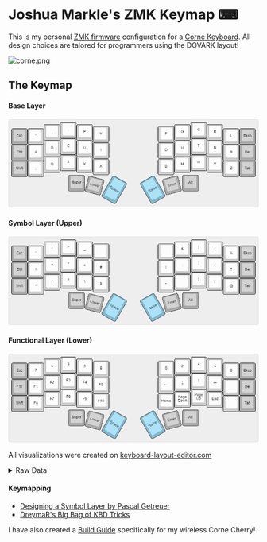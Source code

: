 # Joshua Markle's ZMK Keymap ⌨

This is my personal [ZMK firmware](https://github.com/zmkfirmware/zmk/) configuration for a [Corne Keyboard](https://github.com/foostan/crkbd). All design choices are talored for programmers using the DOVARK layout!

![corne.png](doc/images/corne.png)

## The Keymap

#### Base Layer
![Corne Default](doc/images/corne-base.png)

#### Symbol Layer (Upper)

![Corne Lower](doc/images/corne-symbol.png)

#### Functional Layer (Lower)

![Corne Upper](doc/images/corne-function.png)

All visualizations were created on [keyboard-layout-editor.com](http://www.keyboard-layout-editor.com/)

<details>
<summary>Raw Data</summary>
<br>Normal Layer
<br><br>
<pre>
[{x:3,a:7},".",{x:7},"C"],
[{y:-0.875,x:2},",",{x:1},"P",{x:5},"G",{x:1},"R"],
[{y:-0.875,x:5},"Y",{x:3},"F"],
[{y:-0.875,c:"#aaaaaa"},"Esc",{c:"#cccccc"},"'",{x:11},"L",{c:"#aaaaaa"},"Bksp",{c:"#cccccc"}],
[{y:-0.375,x:3},"E",{x:7},"T"],
[{y:-0.875,x:2},"O",{x:1},"U",{x:5},"H",{x:1},"N"],
[{y:-0.875,x:5},"I",{x:3},"D"],
[{y:-0.875,c:"#aaaaaa"},"Ctrl",{c:"#cccccc"},"A",{x:11},"S",{c:"#aaaaaa"},"Del",{c:"#cccccc"}],
[{y:-0.375,x:3},"J",{x:7},"W"],
[{y:-0.875,x:2,a:7},"Q",{x:1},"K",{x:5},"M",{x:1},"V"],
[{y:-0.875,x:5,a:7},"X",{x:3},"B"],
[{y:-0.875,c:"#aaaaaa"},"Shift",{c:"#cccccc"},";",{x:11},"Z",{c:"#aaaaaa"},"Tab"],
<br>[{rx:3.5,ry:4.25,y:-1},"Super"],
[{rx:10.5,y:-1},"Alt"],
[{r:15,rx:4.5,y:-1},"Lower"],
[{r:30,rx:5.75,ry:4.125,y:-1,h:1.5,c:"#83B8CE"},"Space"],
[{r:-30,rx:8.375,ry:4.625,y:-1,h:1.5},"Raise"],
[{r:-15,rx:9.5,ry:4.5,y:-1,c:"#aaaaaa"},"Enter"]
</pre>
<br>Symbol Layer
<br><br>
<pre>
[{x:3,a:7},">",{x:7},"}"],
[{y:-0.875,x:2},"\"",{x:1},"_",{x:5},"&",{x:1},"{"],
[{y:-0.875,x:5},"",{x:3},""],
[{y:-0.875,c:"#aaaaaa"},"Esc",{c:"#cccccc"},"'",{x:11},"%",{c:"#aaaaaa"},"Bksp",{c:"#cccccc"}],
[{y:-0.375,x:3},"+",{x:7},")"],
[{y:-0.875,x:2},"?",{x:1},"=",{x:5},":",{x:1},"("],
[{y:-0.875,x:5},"#",{x:3},"|"],
[{y:-0.875,c:"#aaaaaa"},"Ctrl",{c:"#cccccc"},"!",{x:11},"?",{c:"#aaaaaa"},"Del",{c:"#cccccc"}],
[{y:-0.375,x:3},"=",{x:7},"]"],
[{y:-0.875,x:2,a:7},"/",{x:1},"\\",{x:5},"",{x:1},"["],
[{y:-0.875,x:5,a:7},"$",{x:3},"~"],
[{y:-0.875,c:"#aaaaaa"},"Shift",{c:"#cccccc"},"^",{x:11},"@",{c:"#aaaaaa"},"Tab"],
<br>[{rx:3.5,ry:4.25,y:-1},"Super"],
[{rx:10.5,y:-1},"Alt"],
[{r:15,rx:4.5,y:-1},"Lower"],
[{r:30,rx:5.75,ry:4.125,y:-1,h:1.5,c:"#83B8CE"},"Space"],
[{r:-30,rx:8.375,ry:4.625,y:-1,h:1.5},"Raise"],
[{r:-15,rx:9.5,ry:4.5,y:-1,c:"#aaaaaa"},"Enter"]
</pre>
<br>Functional Layer
<br><br>
<pre>
[{x:3,a:7},">",{x:7},"}"],
[{y:-0.875,x:2},"\"",{x:1},"_",{x:5},"&",{x:1},"{"],
[{y:-0.875,x:5},"",{x:3},""],
[{y:-0.875,c:"#aaaaaa"},"Esc",{c:"#cccccc"},"'",{x:11},"%",{c:"#aaaaaa"},"Bksp",{c:"#cccccc"}],
[{y:-0.375,x:3},"+",{x:7},")"],
[{y:-0.875,x:2},"?",{x:1},"=",{x:5},":",{x:1},"("],
[{y:-0.875,x:5},"#",{x:3},"|"],
[{y:-0.875,c:"#aaaaaa"},"Ctrl",{c:"#cccccc"},"!",{x:11},"?",{c:"#aaaaaa"},"Del",{c:"#cccccc"}],
[{y:-0.375,x:3},"=",{x:7},"]"],
[{y:-0.875,x:2,a:7},"/",{x:1},"\\",{x:5},"",{x:1},"["],
[{y:-0.875,x:5,a:7},"$",{x:3},"~"],
[{y:-0.875,c:"#aaaaaa"},"Shift",{c:"#cccccc"},"^",{x:11},"@",{c:"#aaaaaa"},"Tab"],
<br>[{rx:3.5,ry:4.25,y:-1},"Super"],
[{rx:10.5,y:-1},"Alt"],
[{r:15,rx:4.5,y:-1},"Lower"],
[{r:30,rx:5.75,ry:4.125,y:-1,h:1.5,c:"#83B8CE"},"Space"],
[{r:-30,rx:8.375,ry:4.625,y:-1,h:1.5},"Raise"],
[{r:-15,rx:9.5,ry:4.5,y:-1,c:"#aaaaaa"},"Enter"]
</pre>
<br>[{rx:3.5,ry:4.25,y:-1},"Super"],
[{rx:10.5,y:-1},"Alt"],
[{r:15,rx:4.5,y:-1},"Lower"],
[{r:30,rx:5.75,ry:4.125,y:-1,h:1.5,c:"#83B8CE"},"Space"],
[{r:-30,rx:8.375,ry:4.625,y:-1,h:1.5},"Raise"],
[{r:-15,rx:9.5,ry:4.5,y:-1,c:"#aaaaaa"},"Enter"]
</pre>
</details>

#### Keymapping

- [Designing a Symbol Layer by Pascal Getreuer](https://getreuer.info/posts/keyboards/symbol-layer/index.html)
- [DreymaR's Big Bag of KBD Tricks](https://dreymar.colemak.org/layers-main.html)

I have also created a [Build Guide](doc/Build-Guide.md) specifically for my wireless Corne Cherry!